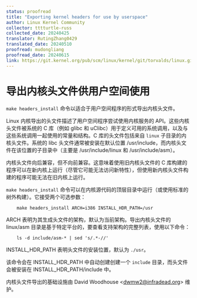 ```yaml
---
status: proofread
title: "Exporting kernel headers for use by userspace"
author: Linux Kernel Community
collector: tttturtle-russ
collected_date: 20240425
translator: RutingZhang0429
translated_date: 20240510
proofread: mudongliang
proofread_date: 20240615
link: https://git.kernel.org/pub/scm/linux/kernel/git/torvalds/linux.git/tree/Documentation/kbuild/headers_install.rst
---
```



# 导出内核头文件供用户空间使用

``make headers_install`` 命令以适合于用户空间程序的形式导出内核头文件。

Linux 内核导出的头文件描述了用户空间程序尝试使用内核服务的 API。这些内核头文件被系统的 C 库（例如 glibc 和 uClibc）用于定义可用的系统调用，以及与这些系统调用一起使用的常量和结构。C 库的头文件包括来自 ``linux`` 子目录的内核头文件。系统的 libc 头文件通常被安装在默认位置 /usr/include，而内核头文件在该位置的子目录中（主要是 /usr/include/linux 和 /usr/include/asm）。

内核头文件向后兼容，但不向前兼容。这意味着使用旧内核头文件的 C 库构建的程序可以在新内核上运行（尽管它可能无法访问新特性），但使用新内核头文件构建的程序可能无法在旧内核上运行。

``make headers_install`` 命令可以在内核源代码的顶层目录中运行（或使用标准的树外构建）。它接受两个可选参数：
```
	make headers_install ARCH=i386 INSTALL_HDR_PATH=/usr
```

ARCH 表明为其生成头文件的架构，默认为当前架构。导出内核头文件的 linux/asm 目录是基于特定平台的，要查看支持架构的完整列表，使用以下命令：
```
	ls -d include/asm-* | sed 's/.*-//'
```

INSTALL_HDR_PATH 表明头文件的安装位置，默认为 ``./usr``。

该命令会在 INSTALL_HDR_PATH 中自动创建创建一个 ``include`` 目录，而头文件会被安装在 INSTALL_HDR_PATH/include 中。

内核头文件导出的基础设施由 David Woodhouse <<dwmw2@infradead.org>> 维护。
